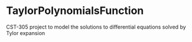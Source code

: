 # TaylorPolynomialsFunction
CST-305 project to model the solutions to differential equations solved by Tylor expansion
